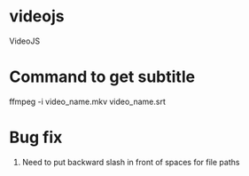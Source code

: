 # videojs
VideoJS

# Command to get subtitle
ffmpeg -i video_name.mkv video_name.srt

# Bug fix
1. Need to put backward slash in front of spaces for file paths
